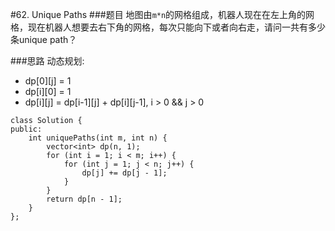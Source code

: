 #62. Unique Paths
###题目
地图由`m*n`的网格组成，机器人现在在左上角的网格，现在机器人想要去右下角的网格，每次只能向下或者向右走，请问一共有多少条unique path？

###思路
动态规划:

 - dp[0][j] = 1
 - dp[i][0] = 1
 - dp[i][j] = dp[i-1][j] + dp[i][j-1], i > 0 && j > 0
 
```
class Solution {
public:
    int uniquePaths(int m, int n) {
        vector<int> dp(n, 1);
        for (int i = 1; i < m; i++) {
            for (int j = 1; j < n; j++) {
                dp[j] += dp[j - 1];
            }
        }
        return dp[n - 1];
    }
}; 
```
